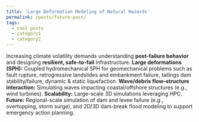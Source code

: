 ```yaml
---
title: 'Large Deformation Modeling of Natural Hazards'
permalink: /posts/future-post/
tags:
  - cool posts
  - category1
  - category2
---
```


Increasing climate volatility demands understanding **post-failure behavior** and designing **resilient, safe-to-fail** infrastructure. **Large deformations (SPH):** Coupled hydromechanical SPH for geomechanical problems such as fault rupture, retrogressive landslides and embankment failure, tailings dam stability/failure, dynamic & static liquefaction. **Wave/debris flow–structure interaction:** Simulating waves impacting coastal/offshore structures (e.g., wind turbines). **Scalability:** Large-scale 3D simulations leveraging HPC. **Future:** Regional-scale simulation of dam and levee failure (e.g., overtopping, storm surge), and 2D/3D dam-break flood modeling to support emergency action planning.

